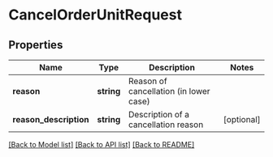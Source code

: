 # CancelOrderUnitRequest

## Properties
Name | Type | Description | Notes
------------ | ------------- | ------------- | -------------
**reason** | **string** | Reason of cancellation (in lower case) | 
**reason_description** | **string** | Description of a cancellation reason | [optional] 

[[Back to Model list]](../../../README.md#documentation-for-models) [[Back to API list]](../../../README.md#documentation-for-api-endpoints) [[Back to README]](../../../README.md)


